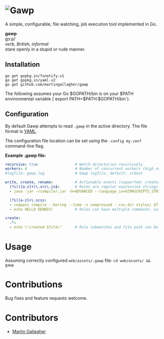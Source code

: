 # ![Gawp](http://praegress.us/gawp-logo.png)
A simple, configurable, file watching, job execution tool implemented in Go.

**gawp**<br>ɡɔːp/<br>*verb, British, informal*<br>stare openly in a stupid or rude manner.

## Installation
    go get gopkg.in/fsnotify.v1
    go get gopkg.in/yaml.v2
    go get github.com/martingallagher/gawp

The following assumes your Go $GOPATH/bin is on your $PATH environmental variable (`export PATH=$PATH:$GOPATH/bin`).

## Configuration
By default Gawp attempts to read `.gawp` in the active directory. The file format is [YAML](http://www.yaml.org/).

The configuration file location can be set using the `-config my.conf` command-line flag.

**Example .gawp file:**

```yaml
recursive: true                 # Watch directories recursively
workers: 4                      # Number of concurrent workers (high numbers can thrash IO)
#logfile: gawp.log              # Gawp logfile, default: stdout

write, create, rename:			# Actionable events (supported: create, write, rename, remove, chmod)
  (?i)([a-z]+)\.src\.js$:		# Rules are regular expression strings (https://code.google.com/p/re2/wiki/Syntax)
  - java -jar ~/compiler.jar -O=ADVANCED --language_in=ECMASCRIPT5_STRICT --formatting=SINGLE_QUOTES --define='DEBUG=false' --js_output_file=scripts/$1.js $file

  (?i)[a-z]+\.scss:
  - compass compile --boring --time -s compressed --css-dir styles/ $file
  - echo HELLO DENNIS!			# Rules can have multiple commands; output is written as-is to the Gawp log

create:
  .*:
  - echo \"created $file\"		# Rule submatches and file path can be accessed via $1, $2 ... $n (nth submatch) and $file
```

# Usage
Assuming correctly configured `web/assets/.gawp` file: `cd web/assets/ && gawp`

# Contributions
Bug fixes and feature requests welcome.

# Contributors
- [Martin Gallagher](http://martingallagher.com/)
